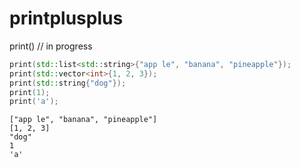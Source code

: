 # printplusplus
print() // in progress

```cpp
print(std::list<std::string>{"app le", "banana", "pineapple"});
print(std::vector<int>{1, 2, 3});
print(std::string{"dog"});
print(1);
print('a');
```

```
["app le", "banana", "pineapple"]
[1, 2, 3]
"dog"
1
'a'
```
